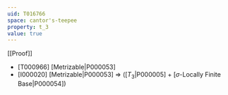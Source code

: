 ```yaml
---
uid: T016766
space: cantor's-teepee
property: t_3
value: true
---
```

[[Proof]]

* [T000966] [Metrizable|P000053]
* [I000020] [Metrizable|P000053] => ([$T_3$|P000005] + [$\sigma$-Locally Finite Base|P000054])

